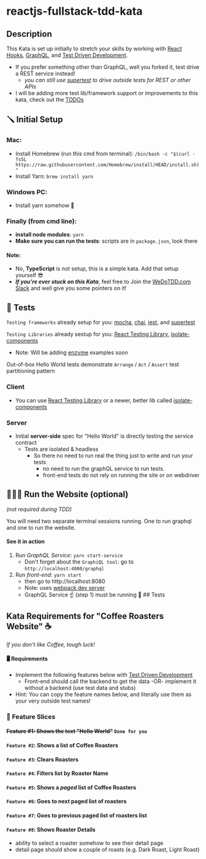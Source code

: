 # reactjs-fullstack-tdd-kata
## Description
This Kata is set up initially to stretch your skills by working with [React Hooks](https://reactjs.org/docs/hooks-intro.html), [GraphQL](https://graphql.org/), and [Test Driven Development](http://wiki.c2.com/?TestDrivenDevelopment).

- If you prefer something other than GraphQL, well you forked it, test drive a REST service instead!
    - *you can still use [supertest](https://github.com/visionmedia/supertest) to drive outside tests for REST or other APIs*
- I will be adding more test lib/framework support or improvements to this kata, check out the [TODOs](https://github.com/dschinkel/reactjs-fullstack-tdd-kata/projects/1)

## 🪛 Initial Setup

### Mac:
- Install Homebrew (run this cmd from terminal): `/bin/bash -c "$(curl -fsSL https://raw.githubusercontent.com/Homebrew/install/HEAD/install.sh)"`
- Install Yarn: `brew install yarn`

### Windows PC:
- Install yarn somehow 🤣

### Finally (from cmd line):
- **install node modules**: `yarn`
- **Make sure you can run the tests**: scripts are in `package.json`, look there

#### Note:
- No, **TypeScript** is _not_ setup, this is a simple kata.  Add that setup yourself 😎
- **_If you're ever stuck on this Kata_**, feel free to Join the [WeDoTDD.com Slack](https://join.slack.com/t/wedotdd/shared_invite/zt-ladr0ati-rD4bNNEx_Uu1v0pZsxZDNQ) and well give you some pointers on it!

## 🧪 Tests
`Testing frameworks` already setup for you: [mocha](https://mochajs.org), [chai](https://www.chaijs.com), [jest](https://jestjs.io/), and [supertest](https://github.com/visionmedia/supertest)

`Testing Libraries` already sestup for you: [React Testing Library](https://testing-library.com), [isolate-components](https://www.npmjs.com/package/isolate-components)
- Note: Will be adding [enzyme](https://enzymejs.github.io/enzyme) examples soon

Out-of-box Hello World tests demonstrate `Arrange` / `Act` / `Assert` test partitioning pattern

### Client
- You can use [React Testing Library](https://testing-library.com) or a newer, better lib called [isolate-components](https://www.npmjs.com/package/isolate-components)

### Server
- Initial **server-side** spec for "Hello World" is directly testing the service contract
    - Tests are isolated & headless
        - So there no need to run real the thing just to write and run your tests
            - no need to run the graphQL service to run tests.
            - front-end tests do not rely on running the site or on webdriver

## 🏃🏻‍♀️ Run the Website (optional)
*(not required during TDD)*

You will need two separate terminal sessions running.  One to run graphql and one to run the website.

#### See it in action 
1. Run *GraphQL Service*: `yarn start-service`
    - Don't forget about the `GraphiQL tool`: go to `http://localhost:4000/graphql`
2. Run *front-end*: `yarn start` 
    - then go to http://localhost:8080
    - Note: uses [webpack dev server](https://webpack.js.org/configuration/dev-server)
    - GraphQL Service ☝ (step 1)️ must be running
🧪 ## Tests

      
## Kata Requirements for "Coffee Roasters Website" ☕️
*If you don't like Coffee, tough luck!*

#### 🖥 Requirements
- Implement the following features below with [Test Driven Development](http://wiki.c2.com/?TestDrivenDevelopment)
  - Front-end should call the backend to get the data -OR- implement it without a backend (use test data and stubs)
- Hint: You can copy the feature names below, and literally use them as your very outside test names!

### 📜 Feature Slices
#### ~~Feature #1: Shows the text "Hello World"~~   `Done for you`
#### `Feature #2`: Shows a list of Coffee Roasters
#### `Feature #3`: Clears Roasters
#### `Feature #4`: Filters list by Roaster Name
#### `Feature #5`: Shows a *paged* list of Coffee Roasters
#### `Feature #6`: Goes to next paged list of roasters
#### `Feature #7`: Goes to previous paged list of roasters list
#### `Feature #8`: Shows Roaster Details
- ability to select a roaster somehow to see their detail page
- detail page should show a couple of roasts (e.g. Dark Roast, Light Roast)
